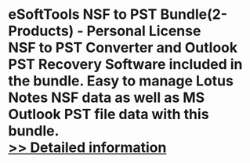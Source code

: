 # eSoftTools NSF to PST Bundle(2-Products) - Personal License<br />NSF to PST Converter and Outlook PST Recovery Software included in the bundle. Easy to manage Lotus Notes NSF data as well as MS Outlook PST file data with this bundle.<br />[>> Detailed information](https://secure.shareit.com/shareit/product.html?productid=301009431&affiliateid=200057808)
